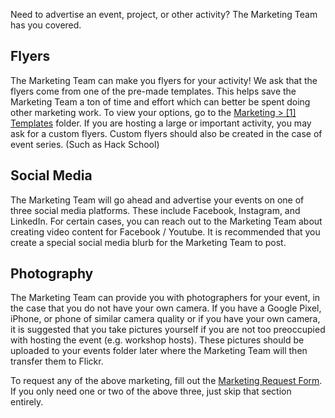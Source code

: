 Need to advertise an event, project, or other activity? The Marketing Team has you covered.

## Flyers
The Marketing Team can make you flyers for your activity! We ask that the flyers come from one of the pre-made templates. This helps save the Marketing Team a ton of time and effort which can better be spent doing other marketing work. To view your options, go to the [Marketing > [1] Templates](https://drive.google.com/drive/u/1/folders/1EQoa52oHspI5fqTjCdS8FRnDBcybsBjC) folder. If you are hosting a large or important activity, you may ask for a custom flyers. Custom flyers should also be created in the case of event series. (Such as Hack School)

## Social Media
The Marketing Team will go ahead and advertise your events on one of three social media platforms. These include Facebook, Instagram, and LinkedIn. For certain cases, you can reach out to the Marketing Team about creating video content for Facebook / Youtube. It is recommended that you create a special social media blurb for the Marketing Team to post.

## Photography
The Marketing Team can provide you with photographers for your event, in the case that you do not have your own camera. If you have a Google Pixel, iPhone, or phone of similar camera quality or if you have your own camera, it is suggested that you take pictures yourself if you are not too preoccupied with hosting the event (e.g. workshop hosts). These pictures should be uploaded to your events folder later where the Marketing Team will then transfer them to Flickr.

To request any of the above marketing, fill out the [Marketing Request Form](https://docs.google.com/forms/d/e/1FAIpQLSeiKIX3k5j_X88jLjzSl4wgE8YL78GvEwZAMJ2Y4B0kp9jRKA/viewform?usp=sf_link). If you only need one or two of the above three, just skip that section entirely.

